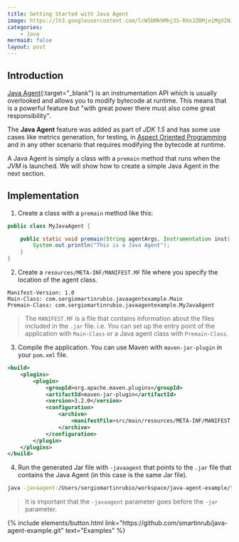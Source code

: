 ```yaml
---
title: Getting Started with Java Agent
image: https://lh3.googleusercontent.com/lcWSbMkhMhj3S-RXnJZ0MjeiMgV2NigFRKfD2c9Nwb4GzBkxsvgjZO63QcVUByszRt_JG--eV45GcrcyYjwrsAbVs8WkWEkatRRxmzFaXUhBGCGwvcQtmGmXM32zp_1cR2zQqqU6cmwdnCD02yUB3IyTdnGkvdWUJnqpAC_MWZGlztDYugjVhXVEYbbtGh5CThA7ipba4KZbjp2pNvRKdiXoefHlWYGqg-GvkHkvSyf0-UG0bJuqqbhBMlcMetFIyG4HK5MMHjp2jSWkX9N9-QU5O1ZneHpZqH____p3XLImmSbZSOgjLSLKIDYC1AEUqkeY0SU4FDipltTIabcdQgfSln0nAFq2Baosa-HkJjdREs93KLu4TqO5otCfu-ErLcBIPXJ4B-a95BFxZyENOctPww3bkx1HZ7ShSqKmWHU15JB90YLkxVR1K6HqTpWUoK8hinJLPwiZ-pCL0beljGUshPyUtPELlW5qlUaDb8LWrlGn1a6ZQel5rDK_ZZ6rZnECTC9MrzWV-1Malj-4TyokyZom9KJJ3QOktssio4HvpwUoAUcY6jGI3qIn5AtSuPe8C5Wxdm0s8tZXHV3D4ExNP7EZ1QZq-O82T9O1GUEs0X4bCTMxIvkPBISF0ZSrE71QXrXirWN4tBv85ZyzgAHGygKO0FCfdn5zUhieu27mb8XowdkcNNGERMJ0=w640-h384-no?authuser=1
categories:
    - Java
mermaid: false
layout: post
---
```


## Introduction

[Java Agent](https://docs.oracle.com/javase/1.5.0/docs/api/java/lang/instrument/package-summary.html){:target="_blank"}  is an instrumentation API which is usually overlooked and allows you to modify bytecode at runtime. This means that is a powerful feature but "with great power there must also come great responsibility".

 The **Java Agent** feature was added as part of *JDK 1.5* and has some use cases like metrics generation, for testing, in [Aspect Oriented Programming](https://sergiomartinrubio.com/articles/start-using-aspect-oriented-programming-with-spring-aop) and in any other scenario that requires modifying the bytecode at runtime.

A Java Agent is simply a class with a `premain` method that runs when the *JVM* is launched. We will show how to create a simple Java Agent in the next section.

## Implementation

1. Create a class with a `premain` method like this:

```java
public class MyJavaAgent {

    public static void premain(String agentArgs, Instrumentation inst) {
        System.out.println("This is a Java Agent");
    }
}
```

2. Create a `resources/META-INF/MANIFEST.MF` file where you specify the location of the agent class.

```
Manifest-Version: 1.0
Main-Class: com.sergiomartinrubio.javaagentexample.Main
Premain-Class: com.sergiomartinrubio.javaagentexample.MyJavaAgent
```

> The `MANIFEST.MF` is a file that contains information about the files included in the `.jar` file. i.e. You can set up the entry point of the application with `Main-Class` or a Java agent class with `Premain-Class`.

3. Compile the application. You can use Maven with `maven-jar-plugin` in your `pom.xml` file.

```xml
<build>
    <plugins>
        <plugin>
            <groupId>org.apache.maven.plugins</groupId>
            <artifactId>maven-jar-plugin</artifactId>
            <version>3.2.0</version>
            <configuration>
                <archive>
                    <manifestFile>src/main/resources/META-INF/MANIFEST.MF</manifestFile>
                </archive>
            </configuration>
        </plugin>
    </plugins>
</build>
```

4. Run the generated Jar file with `-javaagent` that points to the `.jar` file that contains the Java Agent (in this case is the same Jar file).

```bash
java -javaagent:/Users/sergiomartinrubio/workspace/java-agent-example/target/java-agent-example-1.0-SNAPSHOT.jar -jar target/java-agent-example-1.0-SNAPSHOT.jar
```

> It is important that the `-javaagent` parameter goes before the `-jar` parameter.

<p class="text-center">
{% include elements/button.html link="https://github.com/smartinrub/java-agent-example.git" text="Examples" %}
</p>



